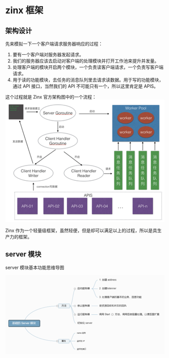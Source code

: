 # zinx 框架

## 架构设计
先来模拟一下一个客户端请求服务器响应的过程：

1. 要有一个客户端对服务器发起请求。
2. 我们的服务器应该去启动对客户端的处理模块并打开工作池来提升并发量。
3. 处理客户端的模块开启两个模块，一个负责读客户端请求，一个负责写客户端请求。
4. 用于读的功能模块，去任务的消息队列里去请求读数据。用于写的功能模块，通过 API 接口，当然我们的 API 不可能只有一个，所以这里肯定是 APIS。

这个过程就是 Zinx 官方架构图中的一个流程：
![](./docs/images/zinx.jpg)

Zinx 作为一个轻量级框架，虽然轻便，但是却可以满足以上的过程，所以是具生产力的框架。

## server 模块
server 模块基本功能思维导图

![](./docs/images/zinx-server.jpg)
